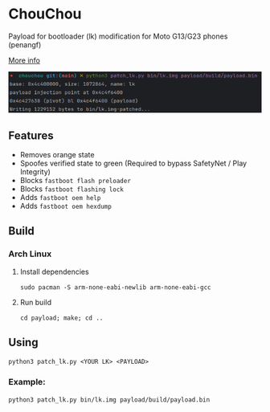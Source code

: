 # ChouChou
Payload for bootloader (lk) modification for Moto G13/G23 phones (penangf)

[More info](https://penangf.fuckyoumoto.xyz/docs/modding/custom-bootloader)

![screenshot.png](screenshot.png)

## Features
- Removes orange state 
- Spoofes verified state to green (Required to bypass SafetyNet / Play Integrity)
- Blocks ```fastboot flash preloader```
- Blocks ```fastboot flashing lock``` 
- Adds ```fastboot oem help``` 
- Adds ```fastboot oem hexdump```

## Build
### Arch Linux
1. Install dependencies
    ```shell
    sudo pacman -S arm-none-eabi-newlib arm-none-eabi-gcc
    ```
2. Run build
    ```shell
   cd payload; make; cd ..
    ```

## Using
```shell
python3 patch_lk.py <YOUR LK> <PAYLOAD>
```
### Example:
```shell
python3 patch_lk.py bin/lk.img payload/build/payload.bin
```